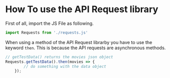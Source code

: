 # How To use the API Request library

First of all, import the JS File as following.

```js
import Requests from './requests.js'
```

When using a method of the API Request librarby you have to use the keyword `then`. This is because the API requests are asynchronous methods.
```js
// getTestData() returns the movies json object
Requests.getTestData().then(movies => {
        // do something with the data object
    });
```

